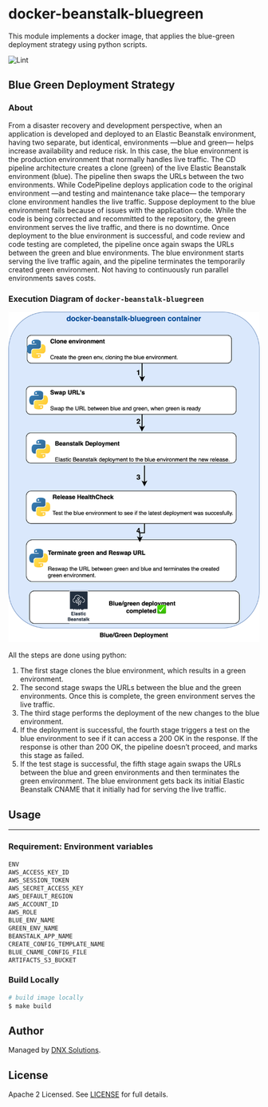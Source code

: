 # docker-beanstalk-bluegreen

This module implements a docker image, that applies the blue-green deployment strategy using python scripts.

![Lint](https://github.com/DNXLabs/docker-beanstalk-bluegreen/workflows/Lint/badge.svg)


## Blue Green Deployment Strategy

### About 
From a disaster recovery and development perspective, when an application is developed and deployed to an Elastic Beanstalk environment, having two separate, but identical, environments —blue and green— helps increase availability and reduce risk. In this case, the blue environment is the production environment that normally handles live traffic. The CD pipeline architecture creates a clone (green) of the live Elastic Beanstalk environment (blue). The pipeline then swaps the URLs between the two environments. While CodePipeline deploys application code to the original environment —and testing and maintenance take place— the temporary clone environment handles the live traffic. Suppose deployment to the blue environment fails because of issues with the application code. While the code is being corrected and recommitted to the repository, the green environment serves the live traffic, and there is no downtime. Once deployment to the blue environment is successful, and code review and code testing are completed, the pipeline once again swaps the URLs between the green and blue environments. The blue environment starts serving the live traffic again, and the pipeline terminates the temporarily created green environment. Not having to continuously run parallel environments saves costs.

### Execution Diagram of `docker-beanstalk-bluegreen`
![](_docs/assets/BlueGreen.png)

All the steps are done using python:
1. The first stage clones the blue environment, which results in a green environment.
2. The second stage swaps the URLs between the blue and the green environments. Once this is complete, the green environment serves the live traffic.
3. The third stage performs the deployment of the new changes to the blue environment.
4. If the deployment is successful, the fourth stage triggers a test on the blue environment to see if it can access a 200 OK in the response. If the response is other than 200 OK, the pipeline doesn’t proceed, and marks this stage as failed.
5. If the test stage is successful, the fifth stage again swaps the URLs between the blue and green environments and then terminates the green environment. The blue environment gets back its initial Elastic Beanstalk CNAME that it initially had for serving the live traffic.

## Usage

---

### Requirement: Environment variables
```shell
ENV
AWS_ACCESS_KEY_ID
AWS_SESSION_TOKEN
AWS_SECRET_ACCESS_KEY
AWS_DEFAULT_REGION
AWS_ACCOUNT_ID
AWS_ROLE
BLUE_ENV_NAME
GREEN_ENV_NAME
BEANSTALK_APP_NAME
CREATE_CONFIG_TEMPLATE_NAME
BLUE_CNAME_CONFIG_FILE
ARTIFACTS_S3_BUCKET
```

### Build Locally
```bash
# build image locally
$ make build
```

## Author

Managed by [DNX Solutions](https://github.com/DNXLabs).

## License

Apache 2 Licensed. See [LICENSE](https://github.com/DNXLabs/docker-beanstalk-bluegreen/blob/master/LICENSE) for full details.